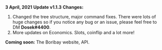 **3 April, 2021**
**__Update v1.1.3__**
**Changes:**
1. Changed the tree structure, major command fixes. There were lots of huge changes so if you notice any bug or an issue, please feel free to DM **Dosek#4400**.
2. More updates on Economics. Slots, coinflip and a lot more!

**Coming soon:** The Boribay website, API.